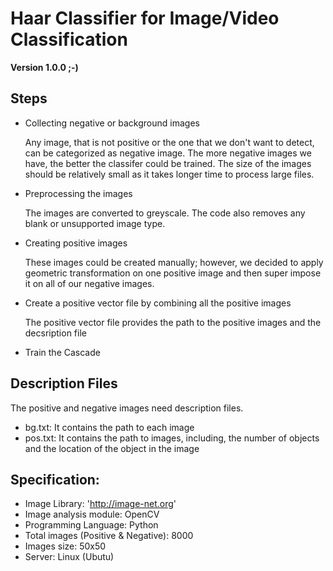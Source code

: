 # Haar Classifier for Image/Video Classification

**Version 1.0.0 ;-)**

Steps
---

* Collecting negative or background images

	Any image, that is not positive or the one that we don't want to detect, can be categorized as negative image. The more negative images we have, the better the classifer could be trained. The size of the images should be relatively small as it takes longer time to process large files.

* Preprocessing the images

	The images are converted to greyscale. The code also removes any blank or unsupported image type.

* Creating positive images

	These images could be created manually; however, we decided to apply geometric transformation on one positive image and then super impose it on all of our negative images. 

* Create a positive vector file by combining all the positive images

	The positive vector file provides the path to the positive images and the decsription file

* Train the Cascade


Description Files
---

The positive and negative images need description files.
* bg.txt: It contains the path to each image
* pos.txt: It contains the path to images, including, the number of objects and the location of the object in the image

Specification: 
---

* Image Library: 'http://image-net.org'
* Image analysis module: OpenCV
* Programming Language: Python
* Total images (Positive & Negative): 8000
* Images size: 50x50
* Server: Linux (Ubutu)


